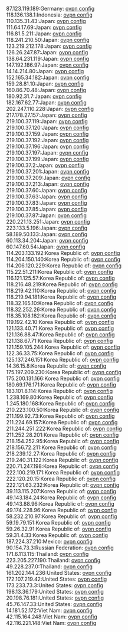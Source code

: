 87.123.119.189:Germany: [ovpn config](vpn/87_123_119_189.ovpn)  
118.136.138.1:Indonesia: [ovpn config](vpn/118_136_138_1.ovpn)  
110.135.31.43:Japan: [ovpn config](vpn/110_135_31_43.ovpn)  
111.64.17.69:Japan: [ovpn config](vpn/111_64_17_69.ovpn)  
116.81.5.211:Japan: [ovpn config](vpn/116_81_5_211.ovpn)  
118.241.210.50:Japan: [ovpn config](vpn/118_241_210_50.ovpn)  
123.219.212.178:Japan: [ovpn config](vpn/123_219_212_178.ovpn)  
126.26.247.87:Japan: [ovpn config](vpn/126_26_247_87.ovpn)  
138.64.231.119:Japan: [ovpn config](vpn/138_64_231_119.ovpn)  
147.192.186.97:Japan: [ovpn config](vpn/147_192_186_97.ovpn)  
14.14.214.80:Japan: [ovpn config](vpn/14_14_214_80.ovpn)  
152.165.34.182:Japan: [ovpn config](vpn/152_165_34_182.ovpn)  
159.28.81.10:Japan: [ovpn config](vpn/159_28_81_10.ovpn)  
160.86.70.48:Japan: [ovpn config](vpn/160_86_70_48.ovpn)  
180.92.31.7:Japan: [ovpn config](vpn/180_92_31_7.ovpn)  
182.167.62.77:Japan: [ovpn config](vpn/182_167_62_77.ovpn)  
202.247.110.228:Japan: [ovpn config](vpn/202_247_110_228.ovpn)  
217.178.27.157:Japan: [ovpn config](vpn/217_178_27_157.ovpn)  
219.100.37.119:Japan: [ovpn config](vpn/219_100_37_119.ovpn)  
219.100.37.120:Japan: [ovpn config](vpn/219_100_37_120.ovpn)  
219.100.37.159:Japan: [ovpn config](vpn/219_100_37_159.ovpn)  
219.100.37.192:Japan: [ovpn config](vpn/219_100_37_192.ovpn)  
219.100.37.196:Japan: [ovpn config](vpn/219_100_37_196.ovpn)  
219.100.37.197:Japan: [ovpn config](vpn/219_100_37_197.ovpn)  
219.100.37.199:Japan: [ovpn config](vpn/219_100_37_199.ovpn)  
219.100.37.2:Japan: [ovpn config](vpn/219_100_37_2.ovpn)  
219.100.37.201:Japan: [ovpn config](vpn/219_100_37_201.ovpn)  
219.100.37.209:Japan: [ovpn config](vpn/219_100_37_209.ovpn)  
219.100.37.213:Japan: [ovpn config](vpn/219_100_37_213.ovpn)  
219.100.37.60:Japan: [ovpn config](vpn/219_100_37_60.ovpn)  
219.100.37.63:Japan: [ovpn config](vpn/219_100_37_63.ovpn)  
219.100.37.83:Japan: [ovpn config](vpn/219_100_37_83.ovpn)  
219.100.37.85:Japan: [ovpn config](vpn/219_100_37_85.ovpn)  
219.100.37.87:Japan: [ovpn config](vpn/219_100_37_87.ovpn)  
220.221.13.251:Japan: [ovpn config](vpn/220_221_13_251.ovpn)  
223.133.5.196:Japan: [ovpn config](vpn/223_133_5_196.ovpn)  
58.189.50.133:Japan: [ovpn config](vpn/58_189_50_133.ovpn)  
60.113.34.204:Japan: [ovpn config](vpn/60_113_34_204.ovpn)  
60.147.60.54:Japan: [ovpn config](vpn/60_147_60_54.ovpn)  
114.203.133.192:Korea Republic of: [ovpn config](vpn/114_203_133_192.ovpn)  
114.204.150.140:Korea Republic of: [ovpn config](vpn/114_204_150_140.ovpn)  
114.206.120.229:Korea Republic of: [ovpn config](vpn/114_206_120_229.ovpn)  
115.22.51.211:Korea Republic of: [ovpn config](vpn/115_22_51_211.ovpn)  
116.121.125.57:Korea Republic of: [ovpn config](vpn/116_121_125_57.ovpn)  
118.216.48.219:Korea Republic of: [ovpn config](vpn/118_216_48_219.ovpn)  
118.219.42.110:Korea Republic of: [ovpn config](vpn/118_219_42_110.ovpn)  
118.219.94.181:Korea Republic of: [ovpn config](vpn/118_219_94_181.ovpn)  
118.32.165.10:Korea Republic of: [ovpn config](vpn/118_32_165_10.ovpn)  
118.32.252.26:Korea Republic of: [ovpn config](vpn/118_32_252_26.ovpn)  
118.35.108.182:Korea Republic of: [ovpn config](vpn/118_35_108_182.ovpn)  
119.192.42.10:Korea Republic of: [ovpn config](vpn/119_192_42_10.ovpn)  
121.133.40.71:Korea Republic of: [ovpn config](vpn/121_133_40_71.ovpn)  
121.136.88.47:Korea Republic of: [ovpn config](vpn/121_136_88_47.ovpn)  
121.138.67.71:Korea Republic of: [ovpn config](vpn/121_138_67_71.ovpn)  
121.159.105.244:Korea Republic of: [ovpn config](vpn/121_159_105_244.ovpn)  
122.36.33.75:Korea Republic of: [ovpn config](vpn/122_36_33_75.ovpn)  
125.137.246.151:Korea Republic of: [ovpn config](vpn/125_137_246_151.ovpn)  
14.36.15.8:Korea Republic of: [ovpn config](vpn/14_36_15_8.ovpn)  
175.197.209.230:Korea Republic of: [ovpn config](vpn/175_197_209_230.ovpn)  
175.200.131.166:Korea Republic of: [ovpn config](vpn/175_200_131_166.ovpn)  
180.69.176.171:Korea Republic of: [ovpn config](vpn/180_69_176_171.ovpn)  
183.101.8.114:Korea Republic of: [ovpn config](vpn/183_101_8_114.ovpn)  
1.238.169.80:Korea Republic of: [ovpn config](vpn/1_238_169_80.ovpn)  
1.245.180.168:Korea Republic of: [ovpn config](vpn/1_245_180_168.ovpn)  
210.223.100.50:Korea Republic of: [ovpn config](vpn/210_223_100_50.ovpn)  
211.199.92.73:Korea Republic of: [ovpn config](vpn/211_199_92_73.ovpn)  
211.224.69.157:Korea Republic of: [ovpn config](vpn/211_224_69_157.ovpn)  
211.244.251.222:Korea Republic of: [ovpn config](vpn/211_244_251_222.ovpn)  
211.252.28.201:Korea Republic of: [ovpn config](vpn/211_252_28_201.ovpn)  
218.154.252.95:Korea Republic of: [ovpn config](vpn/218_154_252_95.ovpn)  
218.156.72.211:Korea Republic of: [ovpn config](vpn/218_156_72_211.ovpn)  
218.239.12.27:Korea Republic of: [ovpn config](vpn/218_239_12_27.ovpn)  
219.240.31.122:Korea Republic of: [ovpn config](vpn/219_240_31_122.ovpn)  
220.71.247.198:Korea Republic of: [ovpn config](vpn/220_71_247_198.ovpn)  
222.100.219.171:Korea Republic of: [ovpn config](vpn/222_100_219_171.ovpn)  
222.120.20.15:Korea Republic of: [ovpn config](vpn/222_120_20_15.ovpn)  
222.121.63.232:Korea Republic of: [ovpn config](vpn/222_121_63_232.ovpn)  
39.113.115.207:Korea Republic of: [ovpn config](vpn/39_113_115_207.ovpn)  
49.143.184.24:Korea Republic of: [ovpn config](vpn/49_143_184_24.ovpn)  
49.143.88.96:Korea Republic of: [ovpn config](vpn/49_143_88_96.ovpn)  
49.174.228.96:Korea Republic of: [ovpn config](vpn/49_174_228_96.ovpn)  
58.232.210.97:Korea Republic of: [ovpn config](vpn/58_232_210_97.ovpn)  
59.19.79.151:Korea Republic of: [ovpn config](vpn/59_19_79_151.ovpn)  
59.26.32.91:Korea Republic of: [ovpn config](vpn/59_26_32_91.ovpn)  
59.31.4.33:Korea Republic of: [ovpn config](vpn/59_31_4_33.ovpn)  
187.224.37.210:Mexico: [ovpn config](vpn/187_224_37_210.ovpn)  
90.154.73.3:Russian Federation: [ovpn config](vpn/90_154_73_3.ovpn)  
171.6.113.115:Thailand: [ovpn config](vpn/171_6_113_115.ovpn)  
223.205.227.190:Thailand: [ovpn config](vpn/223_205_227_190.ovpn)  
49.228.237.0:Thailand: [ovpn config](vpn/49_228_237_0.ovpn)  
161.202.144.236:United States: [ovpn config](vpn/161_202_144_236.ovpn)  
172.107.219.42:United States: [ovpn config](vpn/172_107_219_42.ovpn)  
173.233.73.3:United States: [ovpn config](vpn/173_233_73_3.ovpn)  
198.13.36.179:United States: [ovpn config](vpn/198_13_36_179.ovpn)  
20.198.76.181:United States: [ovpn config](vpn/20_198_76_181.ovpn)  
45.76.147.33:United States: [ovpn config](vpn/45_76_147_33.ovpn)  
14.181.52.172:Viet Nam: [ovpn config](vpn/14_181_52_172.ovpn)  
42.115.164.248:Viet Nam: [ovpn config](vpn/42_115_164_248.ovpn)  
42.116.221.148:Viet Nam: [ovpn config](vpn/42_116_221_148.ovpn)  
